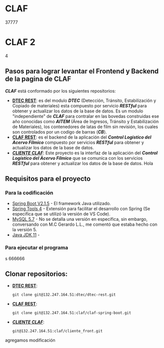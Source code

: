 # CLAF
37777
# CLAF 2
4
## Pasos para lograr levantar el Frontend y Backend de la pagina de CLAF
***CLAF*** está conformado por los siguientes repositorios:
* [**DTEC REST**](https://132.247.164.51/dtec/dtec-rest): es del modulo ***DTEC*** (Detección, Tránsito, Estabilización y Copiado de materiales) esta compuesto por servicio ***RESTful*** para obtener y actualizar los datos de la base de datos. Es un modulo "independiente" de ***CLAF*** para contralar en las bovedas construidas ese año conocidas como ***AITEM*** (Área de Ingresos, Tránsito y Estabilización de Materiales), los contenedores de latas de film sin revisión, los cuales son controlados por un codigo de barras (***CB***).
* [**CLAF REST**](https://132.247.164.51/claf/claf-spring-boot): es el backend de la aplicación del ***Control Logistico del Acervo Fílmico*** compuesto por servicios ***RESTful*** para obtener y actualizar los datos de la base de datos.
* [***CLIENTE CLAF***](https://132.247.164.51/claf/cliente_front): Este proyecto es la interfaz de la aplicación del ***Control Logístico del Acervo Fílmico*** que se comunica con los servicios ***RESTful*** para obtener y actualizar los datos de la base de datos.
Hola
## Requisitos para el proyecto 
### Para la codificación
* [Spring Boot V2.1.5](https://spring.io/projects/spring-boot#overview) - El framework Java utilizado.
* [Spring Tools 4](https://marketplace.visualstudio.com/items?itemName=vmware.vscode-boot-dev-pack)    - Extensión para facilitar el desarrollo con Spring (Se especifica que se utilizó la versión de VS Code). 
* [MySQL 5.7](https://downloads.mysql.com/archives/community/)   - No se detalla una versión en especifica, sin embargo, conversando con M.C Gerardo L.L., me comentó que estaba hecho con la versión 5. 
* [Java JDK 11](https://www.oracle.com/mx/java/technologies/javase/jdk11-archive-downloads.html)    -
### Para ejecutar el programa
s
666666
## Clonar repositorios:
* [**DTEC REST**](https://132.247.164.51/dtec/dtec-rest):
    ~~~
    git clone git@132.247.164.51:dtec/dtec-rest.git
    ~~~
* [**CLAF REST**](https://132.247.164.51/claf/claf-spring-boot):
    ~~~
    git clone git@132.247.164.51:claf/claf-spring-boot.git
    ~~~
* [***CLIENTE CLAF***](https://132.247.164.51/claf/cliente_front):
    ~~~
    git@132.247.164.51:claf/cliente_front.git
    ~~~
agregamos modificación
